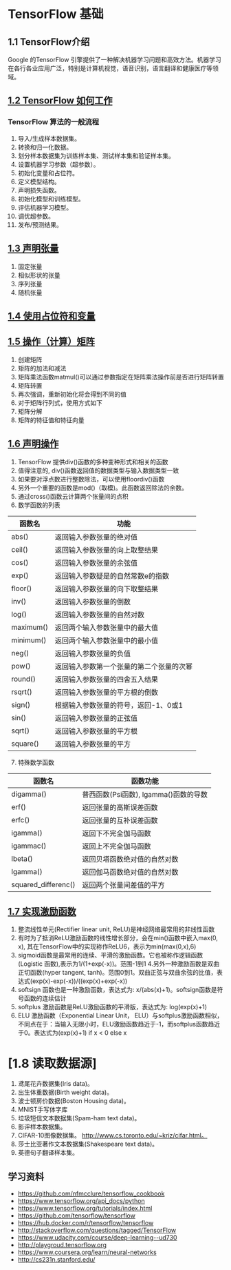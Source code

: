 # TensorFlow 基础

## 1.1 TensorFlow介绍
Google 的TensorFlow 引擎提供了一种解决机器学习问题和高效方法。机器学习在各行各业应用广泛，特别是计算机视觉，语音识别，语言翻译和健康医疗等领域。

## [1.2 TensorFlow 如何工作](./demo_1.2.py)

### TensorFlow 算法的一般流程
1. 导入/生成样本数据集。
2. 转换和归一化数据。
3. 划分样本数据集为训练样本集、测试样本集和验证样本集。
4. 设置机器学习参数（超参数）。
5. 初始化变量和占位符。
6. 定义模型结构。
7. 声明损失函数。
8. 初始化模型和训练模型。
9. 评估机器学习模型。
10. 调优超参数。
11. 发布/预测结果。

## [1.3 声明张量](./demo_1.3.py)

1. 固定张量
2. 相似形状的张量
3. 序列张量
4. 随机张量

## [1.4 使用占位符和变量](./demo_1.4.py)
## [1.5 操作（计算）矩阵](./demo_1.5.py)

1. 创建矩阵
2. 矩阵的加法和减法
3. 矩阵乘法函数matmul()可以通过参数指定在矩阵乘法操作前是否进行矩阵转置
4. 矩阵转置
5. 再次强调，重新初始化将会得到不同的值
6. 对于矩阵行列式，使用方式如下
7. 矩阵分解
8. 矩阵的特征值和特征向量

## [1.6 声明操作](./demo_1.6.py)

1. TensorFlow 提供div()函数的多种变种形式和相关的函数
2. 值得注意的, div()函数返回值的数据类型与输入数据类型一致
3. 如果要对浮点数进行整数除法，可以使用floordiv()函数
4. 另外一个重要的函数是mod()（取模)。此函数返回除法的余数。
5. 通过cross()函数云计算两个张量间的点积
6. 数学函数的列表

函数名|功能
-----|---
abs()|返回输入参数张量的绝对值
ceil()|返回输入参数张量的向上取整结果
cos()|返回输入参数张量的余弦值
exp()|返回输入参数疑是的自然常数e的指数
floor()|返回输入参数张量的向下取整结果
inv()|返回输入参数张量的倒数
log()|返回输入参数张量的自然对数
maximum()|返回两个输入参数张量中的最大值
minimum()|返回两个输入参数张量中的最小值
neg()|返回输入参数张量的负值
pow()|返回输入参数第一个张量的第二个张量的次幂
round()|返回输入参数张量的四舍五入结果
rsqrt()|返回输入参数张量的平方根的倒数
sign()|根据输入参数张量的符号，返回-1、0或1
sin()|返回输入参数张量的正弦值
sqrt()|返回输入参数张量的平方根
square()|返回输入参数张量的平方

7. 特殊数学函数

函数名|函数功能
-----|-------
digamma()|普西函数(Psi函数), lgamma()函数的导数
erf()|返回张量的高斯误差函数
erfc()|返回张量的互补误差函数
igamma()|返回下不完全伽马函数
igammac()|返回上不完全伽马函数
lbeta()|返回贝塔函数绝对值的自然对数
lgamma()|返回伽马函数绝对值的自然对数
squared_differenc()|返回两个张量间差值的平方

## [1.7 实现激励函数](./demo_1.7.py)

1. 整流线性单元(Rectifier linear unit, ReLU)是神经网络最常用的非线性函数
2. 有时为了抵消ReLU激励函数的线性增长部分，会在min()函数中嵌入max(0, x), 其在TensorFlow中的实现称作ReLU6，表示为min(max(0,x),6)
3. sigmoid函数是最常用的连续、平滑的激励函数。它也被称作逻辑函数(Logistic 函数),表示为1/(1+exp(-x))。范围-1到1
4.另外一种激励函数是双曲正切函数(hyper tangent, tanh)。范围0到1。双曲正弦与双曲余弦的比值，表达式(exp(x)-exp(-x))/((exp(x)+exp(-x))
5. softsign 函数也是一种激励函数，表达式为: x/(abs(x)+1)。softsign函数是符号函数的连续估计
6. softplus 激励函数是ReLU激励函数的平滑版，表达式为: log(exp(x)+1)
7. ELU 激励函数（Exponential Linear Unit， ELU）与softplus激励函数相似，不同点在于：当输入无限小时，ELU激励函数趋近于-1，而softplus函数趋近于0。表达式为(exp(x)+1) if x < 0 else x

# [1.8 读取数据源]
1. 鸢尾花卉数据集(Iris data)。
2. 出生体重数据(Birth weight data)。
3. 波士顿房价数据(Boston Housing data)。
4. MNIST手写体字库
5. 垃圾短信文本数据集(Spam-ham text data)。
6. 影评样本数据集。
7. CIFAR-10图像数据集。 http://www.cs.toronto.edu/~kriz/cifar.html。
8. 莎士比亚著作文本数据集(Shakespeare text data)。
9. 英德句子翻译样本集。

## 学习资料
* https://github.com/nfmcclure/tensorflow_cookbook
* https://www.tensorflow.org/api_docs/python
* https://www.tensorflow.org/tutorials/index.html
* https://github.com/tensorflow/tensorflow
* https://hub.docker.com/r/tensorflow/tensorflow
* http://stackoverflow.com/questions/tagged/TensorFlow
* https://www.udacity.com/course/deep-learning--ud730
* http://playgroud.tensorflow.org
* https://www.coursera.org/learn/neural-networks
* http://cs231n.stanford.edu/